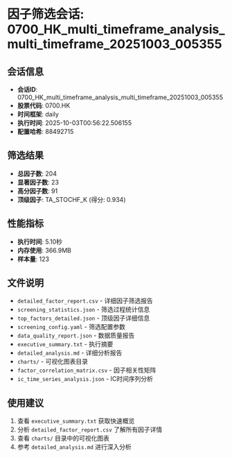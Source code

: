 # 因子筛选会话: 0700_HK_multi_timeframe_analysis_multi_timeframe_20251003_005355

## 会话信息
- **会话ID**: 0700_HK_multi_timeframe_analysis_multi_timeframe_20251003_005355
- **股票代码**: 0700.HK
- **时间框架**: daily
- **执行时间**: 2025-10-03T00:56:22.506155
- **配置哈希**: 88492715

## 筛选结果
- **总因子数**: 204
- **显著因子数**: 23
- **高分因子数**: 91
- **顶级因子**: TA_STOCHF_K (得分: 0.934)

## 性能指标
- **执行时间**: 5.10秒
- **内存使用**: 366.9MB
- **样本量**: 123

## 文件说明
- `detailed_factor_report.csv` - 详细因子筛选报告
- `screening_statistics.json` - 筛选过程统计信息
- `top_factors_detailed.json` - 顶级因子详细信息
- `screening_config.yaml` - 筛选配置参数
- `data_quality_report.json` - 数据质量报告
- `executive_summary.txt` - 执行摘要
- `detailed_analysis.md` - 详细分析报告
- `charts/` - 可视化图表目录
- `factor_correlation_matrix.csv` - 因子相关性矩阵
- `ic_time_series_analysis.json` - IC时间序列分析

## 使用建议
1. 查看 `executive_summary.txt` 获取快速概览
2. 分析 `detailed_factor_report.csv` 了解所有因子详情
3. 查看 `charts/` 目录中的可视化图表
4. 参考 `detailed_analysis.md` 进行深入分析
